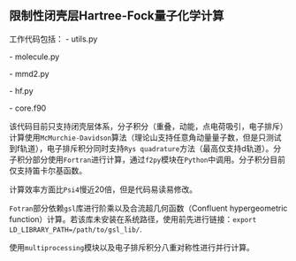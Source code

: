 ## 限制性闭壳层Hartree-Fock量子化学计算

工作代码包括：
\- utils.py

\- molecule.py

\- mmd2.py

\- hf.py

\- core.f90


该代码目前只支持闭壳层体系，分子积分（重叠，动能，点电荷吸引，电子排斥）计算使用`McMurchie-Davidson`算法（理论山支持任意角动量量子数，但是只测试到f轨道），电子排斥积分同时支持`Rys quadrature`方法（最高仅支持d轨道）。分子积分部分使用`Fortran`进行计算，通过`f2py`模块在`Python`中调用。分子积分目前仅支持笛卡尔基函数。

计算效率方面比`Psi4`慢近20倍，但是代码易读易修改。

`Fotran`部分依赖`gsl`库进行阶乘以及合流超几何函数（Confluent hypergeometric function）计算。若该库未安装在系统路径，使用前先进行链接：`export LD_LIBRARY_PATH=/path/to/gsl_lib/`. 

使用`multiprocessing`模块以及电子排斥积分八重对称性进行并行计算。
